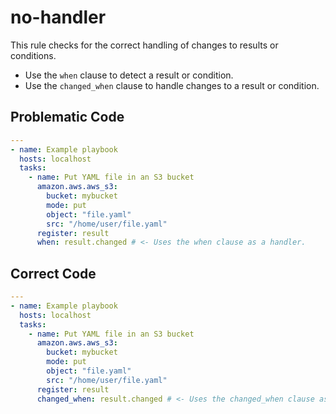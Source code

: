 # no-handler

This rule checks for the correct handling of changes to results or conditions.

- Use the `when` clause to detect a result or condition.
- Use the `changed_when` clause to handle changes to a result or condition.

## Problematic Code

```yaml
---
- name: Example playbook
  hosts: localhost
  tasks:
    - name: Put YAML file in an S3 bucket
      amazon.aws.aws_s3:
        bucket: mybucket
        mode: put
        object: "file.yaml"
        src: "/home/user/file.yaml"
      register: result
      when: result.changed # <- Uses the when clause as a handler.
```

## Correct Code

```yaml
---
- name: Example playbook
  hosts: localhost
  tasks:
    - name: Put YAML file in an S3 bucket
      amazon.aws.aws_s3:
        bucket: mybucket
        mode: put
        object: "file.yaml"
        src: "/home/user/file.yaml"
      register: result
      changed_when: result.changed # <- Uses the changed_when clause as a handler.
```
